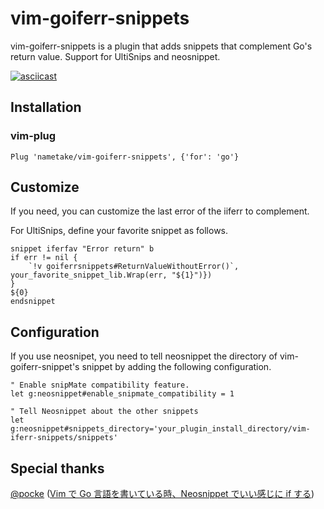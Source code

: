 # vim-goiferr-snippets

vim-goiferr-snippets is a plugin that adds snippets that complement Go's return value. Support for UltiSnips and neosnippet.

[![asciicast](https://asciinema.org/a/422940.svg)](https://asciinema.org/a/422940)

## Installation

### vim-plug

```vim
Plug 'nametake/vim-goiferr-snippets', {'for': 'go'}
```

## Customize

If you need, you can customize the last error of the iiferr to complement.

For UltiSnips, define your favorite snippet as follows.

```snippets
snippet iferfav "Error return" b
if err != nil {
	`!v goiferrsnippets#ReturnValueWithoutError()`, your_favorite_snippet_lib.Wrap(err, "${1}")})
}
${0}
endsnippet
```

## Configuration

If you use neosnipet, you need to tell neosnippet the directory of vim-goiferr-snippet's snippet by adding the following configuration.

```vim
" Enable snipMate compatibility feature.
let g:neosnippet#enable_snipmate_compatibility = 1

" Tell Neosnippet about the other snippets
let g:neosnippet#snippets_directory='your_plugin_install_directory/vim-iferr-snippets/snippets'
```

## Special thanks

[@pocke](https://github.com/pocke) ([Vim で Go 言語を書いている時、Neosnippet でいい感じに if する](https://pocke.hatenablog.com/entry/2015/12/20/133445))
